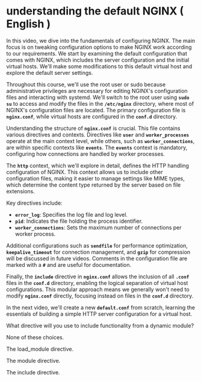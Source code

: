# understanding the default NGINX ( English )

In this video, we dive into the fundamentals of configuring NGINX. The main focus is on tweaking configuration options to make NGINX work according to our requirements. We start by examining the default configuration that comes with NGINX, which includes the server configuration and the initial virtual hosts. We'll make some modifications to this default virtual host and explore the default server settings.

Throughout this course, we'll use the root user or sudo because administrative privileges are necessary for editing NGINX's configuration files and interacting with systemd. We'll switch to the root user using **`sudo su`** to access and modify the files in the **`/etc/nginx`** directory, where most of NGINX's configuration files are located. The primary configuration file is **`nginx.conf`**, while virtual hosts are configured in the **`conf.d`** directory.

Understanding the structure of **`nginx.conf`** is crucial. This file contains various directives and contexts. Directives like **`user`** and **`worker_processes`** operate at the main context level, while others, such as **`worker_connections`**, are within specific contexts like **`events`**. The **`events`** context is mandatory, configuring how connections are handled by worker processes.

The **`http`** context, which we'll explore in detail, defines the HTTP handling configuration of NGINX. This context allows us to include other configuration files, making it easier to manage settings like MIME types, which determine the content type returned by the server based on file extensions.

Key directives include:

- **`error_log`**: Specifies the log file and log level.
- **`pid`**: Indicates the file holding the process identifier.
- **`worker_connections`**: Sets the maximum number of connections per worker process.

Additional configurations such as **`sendfile`** for performance optimization, **`keepalive_timeout`** for connection management, and **`gzip`** for compression will be discussed in future videos. Comments in the configuration file are marked with a **`#`** and are useful for documentation.

Finally, the **`include`** directive in **`nginx.conf`** allows the inclusion of all **`.conf`** files in the **`conf.d`** directory, enabling the logical separation of virtual host configurations. This modular approach means we generally won't need to modify **`nginx.conf`** directly, focusing instead on files in the **`conf.d`** directory.

In the next video, we'll create a new **`default.conf`** from scratch, learning the essentials of building a simple HTTP server configuration for a virtual host.

What directive will you use to include functionality from a dynamic module?

None of these choices.

The load_module directive.

The module directive.

The include directive.